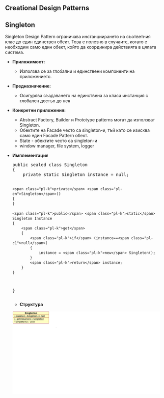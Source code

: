 <article class="markdown-body entry-content" itemprop="mainContentOfPage"><h1><a id="user-content-creational-design-patterns" class="anchor" href="#creational-design-patterns" aria-hidden="true"><span class="octicon octicon-link"></span></a>Creational Design Patterns</h1>

<h2><a id="user-content-singleton" class="anchor" href="#singleton" aria-hidden="true"><span class="octicon octicon-link"></span></a>Singleton</h2>

<p>Singleton Design Pattern ограничава инстанциирането на съответния клас до един единствен обект. Това е полезно в случаите, когато е необходим само един обект, който да координира действията в цялата система.</p>

<ul>
<li><p><strong>Приложимост:</strong></p>

<ul>
<li>Използва се за глобални и единствени компоненти на приложението. </li>
</ul></li>
<li><p><strong>Предназначение:</strong></p> 

<ul>
<li>Осигурява създаването на единствена за класа инстанция с глобален достъп до нея</li>
</ul></li>
<li><p><strong>Конкретни приложения:</strong></p>

<ul>
<li>Abstract Factory, Builder и Prototype patterns могат да използват Singleton.</li>
<li>Обектите на Facade често са singleton-и, тъй като се изисква само един Facade Pattern обект.</li>
<li>State - обектите често са singleton-и</li>
<li>window manager, file system, logger</li>
</ul></li>

<li><p><strong>Имплементация</strong></p>

<div class="highlight highlight-c#"><pre><span class="pl-k">public</span> <span class="pl-k">sealed</span> <span class="pl-k">class</span> <span class="pl-en">Singleton</span>
{
    <span class="pl-k">private</span> <span class="pl-k">static</span> Singleton instance = <span class="pl-c1">null</span>;

    <span class="pl-k">private</span> <span class="pl-en">Singleton</span>()
    {
    }

    <span class="pl-k">public</span> <span class="pl-k">static</span> Singleton Instance
    {
        <span class="pl-k">get</span>
        {
            <span class="pl-k">if</span> (instance==<span class="pl-c1">null</span>)
            {
                instance = <span class="pl-k">new</span> Singleton();
            }
            <span class="pl-k">return</span> instance;
        }
    }
}</pre></div>

<ul>
<li><p><strong>Структура</strong></p></li>
</ul>

<p><img src="/MyTelerikAcademyHomeWorks/HighQualityCode/HW18.Creational-Patterns/images/Singleton.jpg" alt="Singleton" title="Singleton - UML diagram" style="max-width:100%;"></p>

</article>
